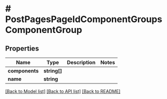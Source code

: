 # # PostPagesPageIdComponentGroupsComponentGroup

## Properties

Name | Type | Description | Notes
------------ | ------------- | ------------- | -------------
**components** | **string[]** |  |
**name** | **string** |  |

[[Back to Model list]](../../README.md#models) [[Back to API list]](../../README.md#endpoints) [[Back to README]](../../README.md)
